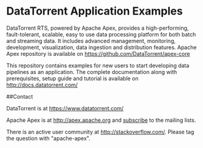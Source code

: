 # DataTorrent Application Examples

DataTorrent RTS, powered by Apache Apex, provides a high-performing, fault-tolerant, scalable, easy to use data processing platform for both batch and streaming data. It includes advanced management, monitoring, development, visualization, data ingestion and distribution features. Apache Apex repository is available on https://github.com/DataTorrent/apex-core

This repository contains examples for new users to start developing data pipelines as an application. The complete documentation along with prerequisites, setup guide and tutorial is available on http://docs.datatorrent.com/

##Contact

DataTorrent is at https://www.datatorrent.com/

Apache Apex is at http://apex.apache.org and [subscribe](http://apex.apache.org/community.html) to the mailing lists.

There is an active user community at http://stackoverflow.com/. Please tag the question with "apache-apex".

